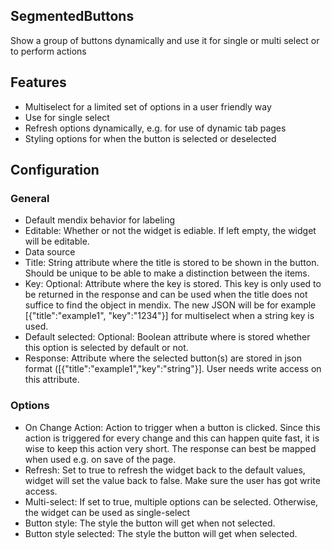 ## SegmentedButtons
Show a group of buttons dynamically and use it for single or multi select or to perform actions

## Features
- Multiselect for a limited set of options in a user friendly way
- Use for single select
- Refresh options dynamically, e.g. for use of dynamic tab pages
- Styling options for when the button is selected or deselected

## Configuration
### General
- Default mendix behavior for labeling
- Editable: Whether or not the widget is ediable. If left empty, the widget will be editable.
- Data source
- Title: String attribute where the title is stored to be shown in the button. Should be unique to be able to make a distinction between the items.
- Key: Optional: Attribute where the key is stored. This key is only used to be returned in the response and can be used when the title does not suffice to find the object in mendix. The new JSON will be for example [{"title":"example1", "key":"1234"}] for multiselect when a string key is used.
- Default selected: Optional: Boolean attribute where is stored whether this option is selected by default or not.
- Response: Attribute where the selected button(s) are stored in json format ([{"title":"example1","key":"string"}]. User needs write access on this attribute.

### Options
- On Change Action: Action to trigger when a button is clicked. Since this action is triggered for every change and this can happen quite fast, it is wise to keep this action very short. The response can best be mapped when used e.g. on save of the page.
- Refresh: Set to true to refresh the widget back to the default values, widget will set the value back to false. Make sure the user has got write access.
- Multi-select: If set to true, multiple options can be selected. Otherwise, the widget can be used as single-select
- Button style: The style the button will get when not selected.
- Button style selected: The style the button will get when selected.
